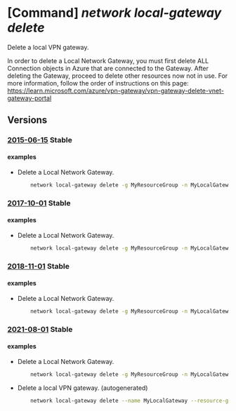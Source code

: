# [Command] _network local-gateway delete_

Delete a local VPN gateway.

In order to delete a Local Network Gateway, you must first delete ALL Connection objects in Azure that are connected to the Gateway. After deleting the Gateway, proceed to delete other resources now not in use. For more information, follow the order of instructions on this page: https://learn.microsoft.com/azure/vpn-gateway/vpn-gateway-delete-vnet-gateway-portal

## Versions

### [2015-06-15](/Resources/mgmt-plane/L3N1YnNjcmlwdGlvbnMve30vcmVzb3VyY2Vncm91cHMve30vcHJvdmlkZXJzL21pY3Jvc29mdC5uZXR3b3JrL2xvY2FsbmV0d29ya2dhdGV3YXlzL3t9/2015-06-15.xml) **Stable**

<!-- mgmt-plane /subscriptions/{}/resourcegroups/{}/providers/microsoft.network/localnetworkgateways/{} 2015-06-15 -->

#### examples

- Delete a Local Network Gateway.
    ```bash
        network local-gateway delete -g MyResourceGroup -n MyLocalGateway
    ```

### [2017-10-01](/Resources/mgmt-plane/L3N1YnNjcmlwdGlvbnMve30vcmVzb3VyY2Vncm91cHMve30vcHJvdmlkZXJzL21pY3Jvc29mdC5uZXR3b3JrL2xvY2FsbmV0d29ya2dhdGV3YXlzL3t9/2017-10-01.xml) **Stable**

<!-- mgmt-plane /subscriptions/{}/resourcegroups/{}/providers/microsoft.network/localnetworkgateways/{} 2017-10-01 -->

#### examples

- Delete a Local Network Gateway.
    ```bash
        network local-gateway delete -g MyResourceGroup -n MyLocalGateway
    ```

### [2018-11-01](/Resources/mgmt-plane/L3N1YnNjcmlwdGlvbnMve30vcmVzb3VyY2Vncm91cHMve30vcHJvdmlkZXJzL21pY3Jvc29mdC5uZXR3b3JrL2xvY2FsbmV0d29ya2dhdGV3YXlzL3t9/2018-11-01.xml) **Stable**

<!-- mgmt-plane /subscriptions/{}/resourcegroups/{}/providers/microsoft.network/localnetworkgateways/{} 2018-11-01 -->

#### examples

- Delete a Local Network Gateway.
    ```bash
        network local-gateway delete -g MyResourceGroup -n MyLocalGateway
    ```

### [2021-08-01](/Resources/mgmt-plane/L3N1YnNjcmlwdGlvbnMve30vcmVzb3VyY2Vncm91cHMve30vcHJvdmlkZXJzL21pY3Jvc29mdC5uZXR3b3JrL2xvY2FsbmV0d29ya2dhdGV3YXlzL3t9/2021-08-01.xml) **Stable**

<!-- mgmt-plane /subscriptions/{}/resourcegroups/{}/providers/microsoft.network/localnetworkgateways/{} 2021-08-01 -->

#### examples

- Delete a Local Network Gateway.
    ```bash
        network local-gateway delete -g MyResourceGroup -n MyLocalGateway
    ```

- Delete a local VPN gateway. (autogenerated)
    ```bash
        network local-gateway delete --name MyLocalGateway --resource-group MyResourceGroup --subscription MySubscription
    ```
